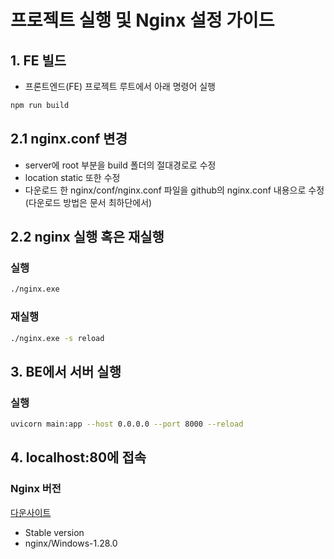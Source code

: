 # 프로젝트 실행 및 Nginx 설정 가이드

## 1. FE 빌드

- 프론트엔드(FE) 프로젝트 루트에서 아래 명령어 실행

```bash
npm run build
```

## 2.1 nginx.conf 변경
- server에 root 부분을 build 폴더의 절대경로로 수정
- location static 또한 수정
- 다운로드 한 nginx/conf/nginx.conf 파일을 github의 nginx.conf 내용으로 수정(다운로드 방법은 문서 최하단에서)
##  2.2  nginx 실행 혹은 재실행 

### 실행
```bash
./nginx.exe
```

### 재실행
```bash
./nginx.exe -s reload
```

## 3. BE에서 서버 실행

### 실행
```bash
uvicorn main:app --host 0.0.0.0 --port 8000 --reload
```

## 4. localhost:80에 접속

### Nginx 버전
[다운사이트](https://nginx.org/en/download.html)
- Stable version
- nginx/Windows-1.28.0
